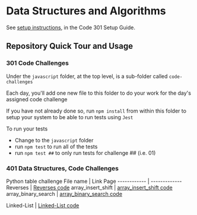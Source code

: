 # Data Structures and Algorithms

See [setup instructions](https://codefellows.github.io/setup-guide/code-301/3-code-challenges), in the Code 301 Setup Guide.

## Repository Quick Tour and Usage

### 301 Code Challenges

Under the `javascript` folder, at the top level, is a sub-folder called `code-challenges`

Each day, you'll add one new file to this folder to do your work for the day's assigned code challenge

If you have not already done so, run `npm install` from within this folder to setup your system to be able to run tests using `Jest`

To run your tests

- Change to the `javascript` folder
- run `npm test` to run all of the tests
- run `npm test ##` to only run tests for challenge ## (i.e. 01)

### 401 Data Structures, Code Challenges

Python table challenge
File name | Link Page
------------ | -------------
Reverses | [Reverses code](/home/muradalkhatib/python/data-structures-and-algorithms/python/challenges/Reverse_an_Array/reverseArray.md)
array_insert_shift | [array_insert_shift code](/home/muradalkhatib/python/data-structures-and-algorithms/python/challenges/array_insert_shift/array_insert.md)
array_binary_search | [array_binary_search code](/home/muradalkhatib/python/data-structures-and-algorithms/python/challenges/array_binary_search/array_binary_search.md)

Linked-List | [Linked-List code](/home/muradalkhatib/python/data-structures-and-algorithms/python/challenges/linked_list/linked_list.md
)




